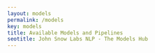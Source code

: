 ```yaml
---
layout: models
permalink: /models
key: models
title: Available Models and Pipelines
seotitle: John Snow Labs NLP - The Models Hub
---
```

